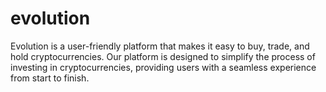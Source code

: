 # evolution
 Evolution is a user-friendly platform that makes it easy to buy, trade, and hold cryptocurrencies. Our platform is designed to simplify the process of investing in cryptocurrencies, providing users with a seamless experience from start to finish.
